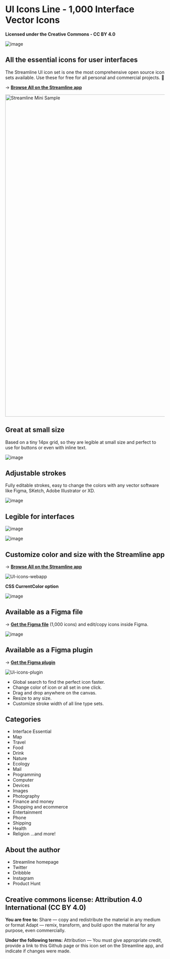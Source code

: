 # UI Icons Line - 1,000 Interface Vector Icons
**Licensed under the Creative Commons - CC BY 4.0**



![image](https://user-images.githubusercontent.com/703545/150414270-c9f94ffe-198b-4ebb-9eca-ac00042f26c6.png)


## All the essential icons for user interfaces

The Streamline UI icon set is one the most comprehensive open source icon sets available. Use these for free for all personal and commercial projects. 🎉

→ [**Browse All on the Streamline app**](https://app.streamlinehq.com/icons/streamline-mini-line)


<img width="1017" alt="Streamline Mini Sample" src="https://user-images.githubusercontent.com/703545/150422153-6f2f48a9-0d84-461c-82d8-908f8264587c.png">



## Great at small size

Based on a tiny 14px grid, so they are legible at small size and perfect to use for buttons or even with inline text. 

![image](https://user-images.githubusercontent.com/703545/150426248-33ac4aee-e1d2-4cbb-8b24-7416c83617a3.png)


## Adjustable strokes

Fully editable strokes, easy to change the colors with any vector software like Figma, SKetch, Adobe Illustrator or XD.

![image](https://user-images.githubusercontent.com/703545/150424374-022a6f77-51c5-475a-9856-e5adf7cd026e.png)


## Legible for interfaces

![image](https://user-images.githubusercontent.com/703545/150423777-b0c8a454-cc02-4cb2-b05c-abf7e09c46bb.png)

![image](https://user-images.githubusercontent.com/703545/150423907-6611e09a-bbc1-4f46-9edf-800829208c01.png)


## Customize color and size with the Streamline app
→ [**Browse All on the Streamline app**](https://app.streamlinehq.com/icons/streamline-mini-line)

![UI-icons-webapp](https://user-images.githubusercontent.com/703545/150428872-6abbc4d4-3844-4281-bd3d-04d6b369298d.gif)





**CSS CurrentColor option** 

![image](https://user-images.githubusercontent.com/703545/150429197-2ad58daa-9a83-4800-955c-61df2f761e3a.png)


## Available as a Figma file

→ [**Get the Figma file**](https://www.figma.com/community/file/1063138616574654762) (1,000 icons) and edit/copy icons inside Figma.

![image](https://user-images.githubusercontent.com/703545/150420638-9751f90d-553d-4f97-b018-8569b0e7b6f9.png)



## Available as a Figma plugin

→ [**Get the Figma plugin**](https://www.figma.com/community/plugin/852192486284901337)

![Ui-icons-plugin](https://user-images.githubusercontent.com/703545/150431254-65b27880-c861-4a4b-b042-5d8e8683393f.gif)

- Global search to find the perfect icon faster.
- Change color of icon or all set in one click.
- Drag and drop anywhere on the canvas.
- Resize to any size.
- Customize stroke width of all line type sets.

## Categories

- Interface Essential 
- Map 
- Travel 
- Food 
- Drink 
- Nature 
- Ecology 
- Mail 
- Programming 
- Computer 
- Devices 
- Images 
- Photography 
- Finance and money
- Shopping and ecommerce
- Entertainment
- Phone 
- Shipping
- Health
- Religion 
...and more!



## About the author
- Streamline homepage
- Twitter
- Dribbble
- Instagram
- Product Hunt

## Creative commons license: Attribution 4.0 International (CC BY 4.0)

**You are free to:**
Share — copy and redistribute the material in any medium or format
Adapt — remix, transform, and build upon the material for any purpose, even commercially.

**Under the following terms:**
Attribution — You must give appropriate credit, provide a link to this Github page or this icon set on the Streamline app, and indicate if changes were made. 


